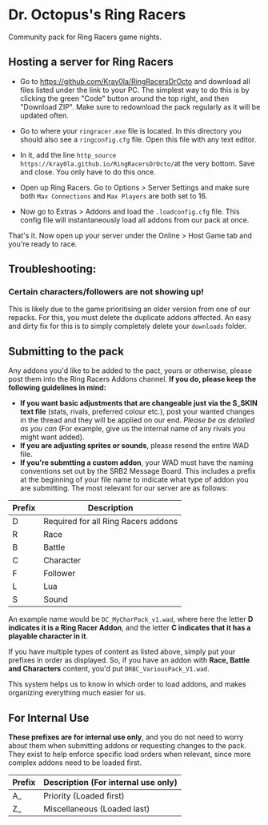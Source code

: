# Dr. Octopus's Ring Racers
Community pack for Ring Racers game nights.

## Hosting a server for Ring Racers
- Go to https://github.com/Kray0la/RingRacersDrOcto and download all files listed under the link to your PC. The simplest way to do this is by clicking the green "Code" button around the top right, and then "Download ZIP". Make sure to redownload the pack regularly as it will be updated often.

- Go to where your `ringracer.exe` file is located. In this directory you should also see a `ringconfig.cfg` file. Open this file with any text editor. 

- In it, add the line `http_source https://kray0la.github.io/RingRacersDrOcto/`at the very bottom. Save and close. You only have to do this once.

- Open up Ring Racers. Go to Options > Server Settings and make sure both ``Max Connections`` and ``Max Players`` are both set to 16.

- Now go to Extras > Addons and load the `.loadconfig.cfg` file. This config file will instantaneously load all addons from our pack at once.

That's it. Now open up your server under the Online > Host Game tab and you're ready to race.

## Troubleshooting:
### Certain characters/followers are not showing up!
This is likely due to the game prioritising an older version from one of our repacks. For this, you must delete the duplicate addons affected. An easy and dirty fix for this is to simply completely delete your `downloads` folder.

## Submitting to the pack
Any addons you'd like to be added to the pact, yours or otherwise, please post them into the Ring Racers Addons channel. **If you do, please keep the following guidelines in mind:**
- **If you want basic adjustments that are changeable just via the S_SKIN text file** (stats, rivals, preferred colour etc.), post your wanted changes in the thread and they will be applied on our end. *Please be as detailed as you can* (For example, give us the internal name of any rivals you might want added).
- **If you are adjusting sprites or sounds**, please resend the entire WAD file.
- **If you're submtting a custom addon**, your WAD must have the naming conventions set out by the SRB2 Message Board. This includes a prefix at the beginning of your file name to indicate what type of addon you are submitting. The most relevant for our server are as follows:

| Prefix | Description |
|---|-------------------------------------|
| D | Required for all Ring Racers addons |
| R | Race                                |
| B | Battle                              |
| C | Character                           |
| F | Follower                            |
| L | Lua                                 |
| S | Sound                               |

An example name would be `DC_MyCharPack_v1.wad`, where here the letter **D indicates it is a Ring Racer Addon**, and the letter **C indicates that it has a playable character in it**.

If you have multiple types of content as listed above, simply put your prefixes in order as displayed. So, if you have an addon with **Race, Battle and Characters** content, you'd put `DRBC_VariousPack_V1.wad`.

This system helps us to know in which order to load addons, and makes organizing everything much easier for us.

## For Internal Use
**These prefixes are for internal use only**, and you do not need to worry about them when submitting addons or requesting changes to the pack. They exist to help enforce specific load orders when relevant, since more complex addons need to be loaded first.

| Prefix | Description (For internal use only) |
|---|---|
| A_ | Priority (Loaded first) |
| Z_ | Miscellaneous (Loaded last) |
